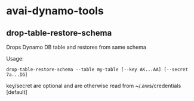 # avai-dynamo-tools

## drop-table-restore-schema

Drops Dynamo DB table and restores from same schema

Usage:

```
drop-table-restore-schema --table my-table [--key AK...AA] [--secret 7a...IG]
```

key/secret are optional and are otherwise read from ~/.aws/credentials [default]